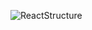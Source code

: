 ![ReactStructure](/Users/nicolvisser/Workspace/cs334proj1group8/report/readme.assets/ReactStructure.svg)


